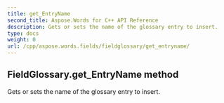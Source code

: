 ```yaml
---
title: get_EntryName
second_title: Aspose.Words for C++ API Reference
description: Gets or sets the name of the glossary entry to insert. 
type: docs
weight: 0
url: /cpp/aspose.words.fields/fieldglossary/get_entryname/
---
```

## FieldGlossary.get_EntryName method


Gets or sets the name of the glossary entry to insert.

